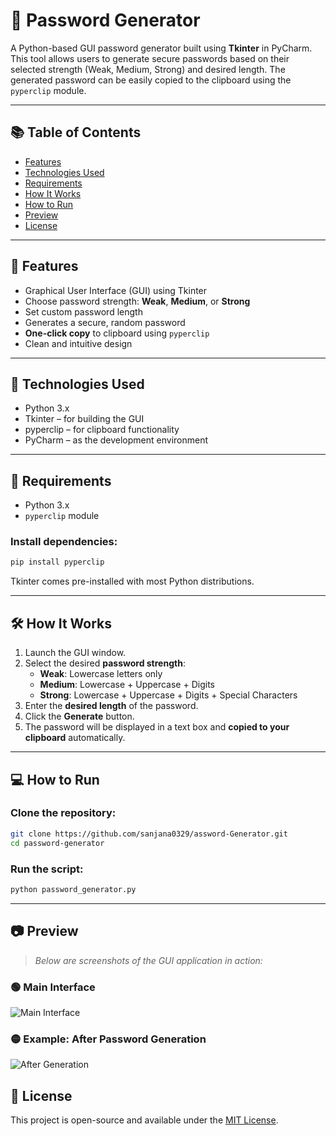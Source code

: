 # 🔐 Password Generator

A Python-based GUI password generator built using **Tkinter** in PyCharm. This tool allows users to generate secure passwords based on their selected strength (Weak, Medium, Strong) and desired length. The generated password can be easily copied to the clipboard using the `pyperclip` module.

---


## 📚 Table of Contents

- [Features](#features)
- [Technologies Used](#technologies-used)
- [Requirements](#requirements)
- [How It Works](#how-it-works)
- [How to Run](#how-to-run)
- [Preview](#preview)
- [License](#license)

---


## 🚀 Features

- Graphical User Interface (GUI) using Tkinter
- Choose password strength: **Weak**, **Medium**, or **Strong**
- Set custom password length
- Generates a secure, random password
- **One-click copy** to clipboard using `pyperclip`
- Clean and intuitive design

---

## 🧰 Technologies Used

- Python 3.x
- Tkinter – for building the GUI
- pyperclip – for clipboard functionality
- PyCharm – as the development environment

---

## 📌 Requirements

- Python 3.x
- `pyperclip` module

### Install dependencies:

```bash
pip install pyperclip
```

Tkinter comes pre-installed with most Python distributions.

---

## 🛠️ How It Works

1. Launch the GUI window.
2. Select the desired **password strength**:
   - **Weak**: Lowercase letters only
   - **Medium**: Lowercase + Uppercase + Digits
   - **Strong**: Lowercase + Uppercase + Digits + Special Characters
3. Enter the **desired length** of the password.
4. Click the **Generate** button.
5. The password will be displayed in a text box and **copied to your clipboard** automatically.

---

## 💻 How to Run

### Clone the repository:

```bash
git clone https://github.com/sanjana0329/assword-Generator.git
cd password-generator
```

### Run the script:

```bash
python password_generator.py
```

---


## 📷 Preview

> _Below are screenshots of the GUI application in action:_

### 🟢 Main Interface

![Main Interface](screenshot.png)

### 🟡 Example: After Password Generation

![After Generation](screenshot_after.png)




## 📄 License

This project is open-source and available under the [MIT License](LICENSE).
